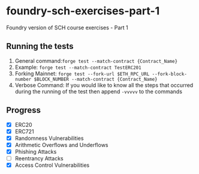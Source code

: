 # foundry-sch-exercises-part-1

Foundry version of SCH course exercises - Part 1

## Running the tests

1. General command:`forge test --match-contract {Contract_Name}`
2. Example: `forge test --match-contract TestERC201`
3. Forking Mainnet:
   `forge test --fork-url $ETH_RPC_URL --fork-block-number $BLOCK_NUMBER --match-contract {Contract_Name}`
4. Verbose Command: If you would like to know all the steps that occurred during the running of the test then append `-vvvvv` to the commands

## Progress

- [x] ERC20
- [x] ERC721
- [x] Randomness Vulnerabilities
- [x] Arithmetic Overflows and Underflows
- [x] Phishing Attacks
- [ ] Reentrancy Attacks
- [x] Access Control Vulnerabilities
